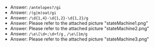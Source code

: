 * Answer: `/antelopes?/gi`
* Answer: `/(g|m)oat/gi`
* Answer: `/\d{1,4}-\d{1,2}-\d{1,2}/g`
* Answer: Please refer to the attached picture "stateMachine1.png"
* Answer: Please refer to the attached picture "stateMachine2.png"
* Answer: `/\e\[\d+;\d+f/g` , `/\e\[1m/g`
* Answer: Please refer to the attached picture "stateMachine3.png"